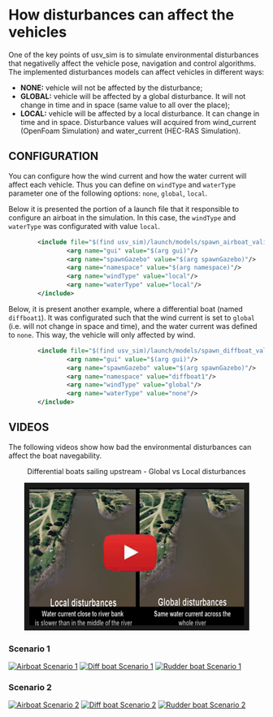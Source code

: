 
# How disturbances can affect the vehicles

One of the key points of usv_sim is to simulate environmental disturbances that negativelly affect the vehicle pose, navigation and control algorithms. The implemented disturbances models can affect vehicles in different ways:
- **NONE:** vehicle will not be affected by the disturbance;
- **GLOBAL:** vehicle will be affected by a global disturbance. It will not change in time and in space (same value to all over the place);
- **LOCAL:** vehicle will be affected by a local disturbance. It can change in time and in space. Disturbance values will acquired from wind_current (OpenFoam Simulation) and water_current (HEC-RAS Simulation).

## CONFIGURATION

You can configure how the wind current and how the water current will affect each vehicle. Thus you can define on `windType` and `waterType` parameter one of the following options: `none`, `global`, `local`.

Below it is presented the portion of a launch file that it responsible to configure an airboat in the simulation. In this case, the `windType` and `waterType` was configurated with value `local`. 
```xml
        <include file="$(find usv_sim)/launch/models/spawn_airboat_validation.launch">
                <arg name="gui" value="$(arg gui)"/>
                <arg name="spawnGazebo" value="$(arg spawnGazebo)"/>
                <arg name="namespace" value="$(arg namespace)"/>
                <arg name="windType" value="local"/>
                <arg name="waterType" value="local"/>
        </include>
```

Below, it is present another example, where a differential boat (named `diffboat1`). It was configurated such that the wind current is set to `global` (i.e. will not change in space and time), and the water current was defined to `none`.  This way, the vehicle will only affected by wind.
```xml
        <include file="$(find usv_sim)/launch/models/spawn_diffboat_validation.launch">
                <arg name="gui" value="$(arg gui)"/>
                <arg name="spawnGazebo" value="$(arg spawnGazebo)"/>
                <arg name="namespace" value="diffboat1"/>
                <arg name="windType" value="global"/>
                <arg name="waterType" value="none"/>
        </include>
```


## VIDEOS

The following videos show how bad the environmental disturbances can affect the boat navegability.

<p align="center">Differential boats sailing upstream - Global vs Local disturbances</p> 
<p align="center">
        <a href="http://www.youtube.com/watch?feature=player_embedded&v=JEhY3h-BKGQ" target="_blank">
                <img src="./images/diffboat_scenario.png" alt="Differential boats sailing upstream" width="423" height="271" border="10" />
        </a>
</p>
        
### Scenario 1

[![Airboat Scenario 1](https://img.youtube.com/vi/jvgcgIXkRtQ/0.jpg)](https://www.youtube.com/watch?v=jvgcgIXkRtQ)
[![Diff boat Scenario 1](https://img.youtube.com/vi/u-JnylVnD9I/0.jpg)](https://www.youtube.com/watch?v=u-JnylVnD9I)
[![Rudder boat Scenario 1](https://img.youtube.com/vi/QlenP-I_Oms/0.jpg)](https://www.youtube.com/watch?v=QlenP-I_Oms)

### Scenario 2

[![Airboat Scenario 2](https://img.youtube.com/vi/aAN48eRpTSw/0.jpg)](https://www.youtube.com/watch?v=aAN48eRpTSw)
[![Diff boat Scenario 2](https://img.youtube.com/vi/pb13mWNcg74/0.jpg)](https://www.youtube.com/watch?v=pb13mWNcg74)
[![Rudder boat Scenario 2](https://img.youtube.com/vi/sTJ3DfIYY_M/0.jpg)](https://www.youtube.com/watch?v=sTJ3DfIYY_M)
